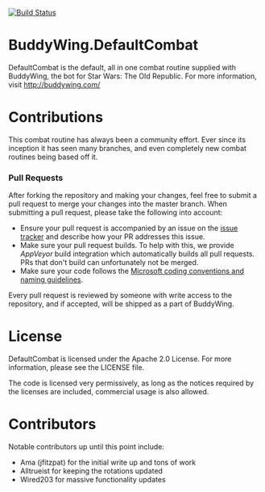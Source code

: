 [![Build Status](https://ci.appveyor.com/api/projects/status/github/BosslandGmbH/BuddyWing.DefaultCombat?branch=master&svg=true)](https://ci.appveyor.com/project/Aevitas/buddywing-defaultcombat)

BuddyWing.DefaultCombat
=====

DefaultCombat is the default, all in one combat routine supplied with BuddyWing, the bot for Star Wars: The Old Republic. For more information, visit http://buddywing.com/

Contributions
=====

This combat routine has always been a community effort. Ever since its inception it has seen many branches, and even completely new combat routines being based off it.

### Pull Requests
After forking the repository and making your changes, feel free to submit a pull request to merge your changes into the master branch. When submitting a pull request, please take the following into account:

* Ensure your pull request is accompanied by an issue on the [issue tracker](https://github.com/BosslandGmbH/BuddyWing.DefaultCombat/issues) and describe how your PR addresses this issue.
* Make sure your pull request builds. To help with this, we provide _AppVeyor_ build integration which automatically builds all pull requests. PRs that don't build can unfortunately not be merged.
* Make sure your code follows the [Microsoft coding conventions and naming guidelines](https://msdn.microsoft.com/en-us/library/ff926074.aspx).

Every pull request is reviewed by someone with write access to the repository, and if accepted, will be shipped as a part of BuddyWing.

License
=====

DefaultCombat is licensed under the Apache 2.0 License. For more information, please see the LICENSE file.

The code is licensed very permissively, as long as the notices required by the licenses are included, commercial usage is also allowed.

Contributors
=====

Notable contributors up until this point include:

* Ama (jfitzpat) for the initial write up and tons of work
* Alltrueist for keeping the rotations updated
* Wired203 for massive functionality updates
